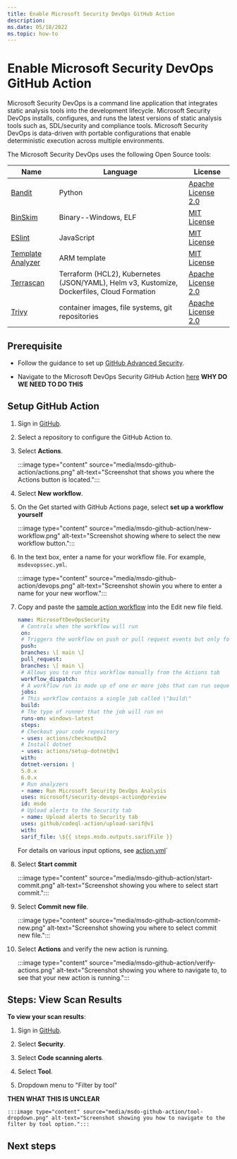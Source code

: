 ```yaml
---
title: Enable Microsoft Security DevOps GitHub Action
description: 
ms.date: 05/18/2022
ms.topic: how-to
---
```


# Enable Microsoft Security DevOps GitHub Action

Microsoft Security DevOps is a command line application that integrates static analysis tools into the development lifecycle. Microsoft Security DevOps installs, configures, and runs the latest versions of static analysis tools such as, SDL/security and compliance tools. Microsoft Security DevOps is data-driven with portable configurations that enable deterministic execution across multiple environments.

The Microsoft Security DevOps uses the following Open Source tools:

| Name | Language | License |
|--|--|--|
| [Bandit](https://github.com/PyCQA/bandit) | Python | [Apache License 2.0](https://github.com/PyCQA/bandit/blob/master/LICENSE) |
| [BinSkim](https://github.com/Microsoft/binskim) | Binary--Windows, ELF | [MIT License](https://github.com/microsoft/binskim/blob/main/LICENSE) |
| [ESlint](https://github.com/eslint/eslint) | JavaScript | [MIT License](https://github.com/eslint/eslint/blob/main/LICENSE) |
| [Template Analyzer](https://github.com/Azure/template-analyzer) | ARM template | [MIT License](https://github.com/Azure/template-analyzer/blob/main/LICENSE.txt) |
| [Terrascan](https://github.com/accurics/terrascan) | Terraform (HCL2), Kubernetes (JSON/YAML), Helm v3, Kustomize, Dockerfiles, Cloud Formation | [Apache License 2.0](https://github.com/accurics/terrascan/blob/master/LICENSE) |
| [Trivy](https://github.com/aquasecurity/trivy) | container images, file systems, git repositories | [Apache License 2.0](https://github.com/aquasecurity/trivy/blob/main/LICENSE) |

## Prerequisite

- Follow the guidance to set up [GitHub Advanced Security](https://docs.github.com/en/organizations/keeping-your-organization-secure/managing-security-settings-for-your-organization/managing-security-and-analysis-settings-for-your-organization).

- Navigate to the Microsoft DevOps Security GitHub Action [here](https://github.com/marketplace/actions/security-devops-action)
**WHY DO WE NEED TO DO THIS**

## Setup GitHub Action

1. Sign in [GitHub](https://www.github.com).

1. Select a repository to configure the GitHub Action to.

1. Select **Actions**.

    :::image type="content" source="media/msdo-github-action/actions.png" alt-text="Screenshot that shows you where the Actions button is located.":::

1.  Select **New workflow**.

1.  On the Get started with GitHub Actions page, select **set up a workflow yourself**

    :::image type="content" source="media/msdo-github-action/new-workflow.png" alt-text="Screenshot showing where to select the new workflow button.":::

1.  In the text box, enter a name for your workflow file. For example, `msdevopssec.yml`.

    :::image type="content" source="media/msdo-github-action/devops.png" alt-text="Screenshot showin you where to enter a name for your new worflow.":::

1.  Copy and paste the [sample action workflow](https://github.com/microsoft/security-devops-action/blob/main/.github/workflows/sample-workflow-windows-latest.yml) into the Edit new file field.

    ```yml
    name: MicrosoftDevOpsSecurity
     # Controls when the workflow will run
     on:
     # Triggers the workflow on push or pull request events but only for the main branch                                                       
     push:
     branches: \[ main \]
     pull_request:
     branches: \[ main \]
     # Allows you to run this workflow manually from the Actions tab
     workflow_dispatch:
     # A workflow run is made up of one or more jobs that can run sequentially or in parallel
     jobs:
     # This workflow contains a single job called \"build\"
     build:
     # The type of runner that the job will run on
     runs-on: windows-latest
     steps:
     # Checkout your code repository
     - uses: actions/checkout@v2
     # Install dotnet
     - uses: actions/setup-dotnet@v1
     with:
     dotnet-version: |
     5.0.x
     6.0.x
     # Run analyzers
     - name: Run Microsoft Security DevOps Analysis
     uses: microsoft/security-devops-action@preview
     id: msdo
     # Upload alerts to the Security tab
     - name: Upload alerts to Security tab
     uses: github/codeql-action/upload-sarif@v1
     with:
     sarif_file: \${{ steps.msdo.outputs.sarifFile }}
    ``` 
    For details on various input options, see [action.yml](https://github.com/microsoft/security-devops-action/blob/main/action.yml)`                    

1.  Select **Start commit**

    :::image type="content" source="media/msdo-github-action/start-commit.png" alt-text="Screenshot showing you where to select start commit.":::

1.  Select **Commit new file**.

    :::image type="content" source="media/msdo-github-action/commit-new.png" alt-text="Screenshot showing you where to select commit new file.":::

1. Select **Actions** and  verify the new action is running.

    :::image type="content" source="media/msdo-github-action/verify-actions.png" alt-text="Screenshot showing you where to navigate to, to see that your new action is running.":::

## Steps: View Scan Results

**To view your scan results**:

1. Sign in [GitHub](https://www.github.com).

1. Select **Security**.

1. Select **Code scanning alerts**.

1. Select **Tool**. 

1. Dropdown menu to "Filter by tool"

**THEN WHAT THIS IS UNCLEAR**

    :::image type="content" source="media/msdo-github-action/tool-dropdown.png" alt-text="Screenshot showing you how to navigate to the filter by tool option.":::

## Next steps

